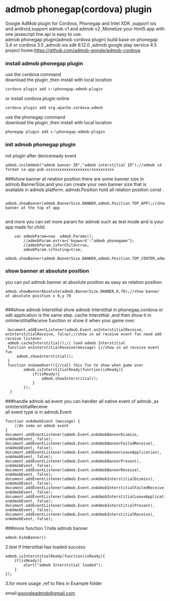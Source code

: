 ﻿admob phonegap(cordova) plugin
====================
Google AdMob plugin for Cordova, Phonegap and Intel XDK ,support ios and android,support admob v1 and admob v2 ,Monetize your html5 app with one javascript line.api is easy to use.<br/>
admob phonegap plugin(admob cordova plugin) build base on phonegap 3.4 or cordova 3.5 ,admob ios sdk 6.12.0 ,admob google play service 4.5<br/>
project home:https://github.com/admob-google/admob-cordova<br/>


### install admob phonegap plugin
use the cordova command<br/>
download the plugin ,then install with local location
```
cordova plugin add c:\phonegap-admob-plugin 
```

or install cordova plugin online 
```
cordova plugin add org.apache.cordova.admob
```

use the phonegap command<br/>
download the plugin ,then install with local location
```
phonegap plugin add c:\phonegap-admob-plugin 
```
### init admob phonegap plugin
init plugin after deviceready event 
```
admob.initAdmob("admob banner ID","admob interstitial ID");//admob id format ca-app-pub-xxxxxxxxxxxxxxxxxxx/xxxxxxxxxx
```
###show banner  at relation position 
there are some banner size in admob.BannerSize,and you can create your own banner size that is available in admob platform.
admob.Position hold all relation position const .
```
    admob.showBanner(admob.BannerSize.BANNER,admob.Position.TOP_APP);//show banner at the top of app 
    
```
and more you can set more param for admob such as test mode and is your app made for child.
```
	var admobParam=new  admob.Params();
        //admobParam.extra={'keyword':"admob phonegame"};
        //admobParam.isForChild=true;
        admobParam.isTesting=true;
        admob.showBanner(admob.BannerSize.BANNER,admob.Position.TOP_CENTER,admobParam);
```
### show banner  at absolute position
you can put admob banner at absolute position as easy as relation position.
```
admob.showBannerAbsolute(admob.BannerSize.BANNER,0,70);//show banner at absolute position x 0,y 70
 
```
###show admob Interstitial 
show admob Interstitial in phonegap,cordova or xdk application is the same step.
cache Interstitial ,and then show it in onInterstitialReceive function or show it when your game over.
```
 document.addEventListener(admob.Event.onInterstitialReceive, onInterstitialReceive, false);//show in ad receive event fun need add receive listener
 admob.cacheInterstitial();// load admob Interstitial
 function onInterstitialReceive(message) {//show in ad receive event fun
     admob.showInterstitial();
 }
 function onGameOver(){//call this fun to show when game over
        admob.isInterstitialReady(function(isReady){
            if(isReady){
                admob.showInterstitial();
            }
        });
  }
```
###handle admob ad event
you can handler all native event of admob ,as onInterstitialReceive <br/>
all event type is in admob.Event<br/>
```
function onAdmobEvent (message) {
    //do some on admob event
}
document.addEventListener(admob.Event.onAdmobBannerDismiss, onAdmobEvent, false);
document.addEventListener(admob.Event.onAdmobBannerFailedReceive), onAdmobEvent, false);
document.addEventListener(admob.Event.onAdmobBannerLeaveApplication), onAdmobEvent, false);
document.addEventListener(admob.Event.onAdmobBannerPresent), onAdmobEvent, false);
document.addEventListener(admob.Event.onAdmobBannerReceive), onAdmobEvent, false);
document.addEventListener(admob.Event.onAdmobInterstitialDismiss), onAdmobEvent, false);
document.addEventListener(admob.Event.onAdmobInterstitialFailedReceive), onAdmobEvent, false);
document.addEventListener(admob.Event.onAdmobInterstitialLeaveApplication), onAdmobEvent, false);
document.addEventListener(admob.Event.onAdmobInterstitialPresent), onAdmobEvent, false);
document.addEventListener(admob.Event.onAdmobInterstitialReceive), onAdmobEvent, false);
```
###more function
1.hide admob banner
```
admob.hideBanner()
```

2.test if Interstitial has loaded success
```
admob.isInterstitialReady(function(isReady){
    if(isReady){
        alert("admob Interstitial loaded");
    }
});
```

3.for more usage ,ref to files in Example folder <br/>

email:gooogleadmob@gmail.com